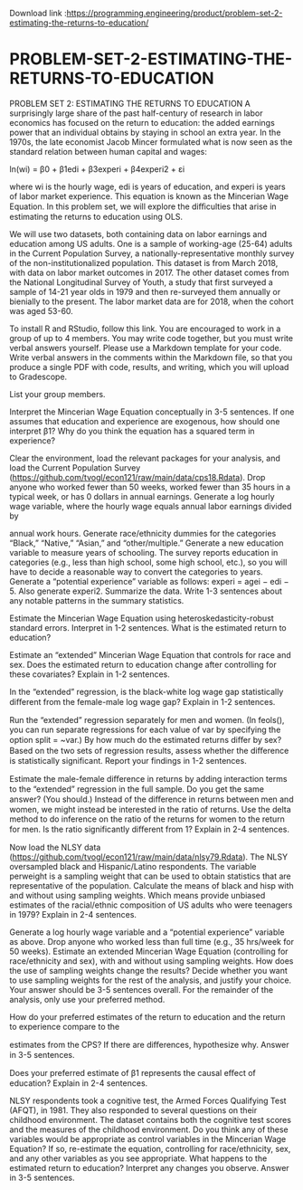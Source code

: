 Download link :https://programming.engineering/product/problem-set-2-estimating-the-returns-to-education/

# PROBLEM-SET-2-ESTIMATING-THE-RETURNS-TO-EDUCATION
PROBLEM SET 2: ESTIMATING THE RETURNS TO EDUCATION
A surprisingly large share of the past half-century of research in labor economics has focused on the return to education: the added earnings power that an individual obtains by staying in school an extra year. In the 1970s, the late economist Jacob Mincer formulated what is now seen as the standard relation between human capital and wages:

ln(wi) = β0 + β1edi + β3experi + β4experi2 + εi

where wi is the hourly wage, edi is years of education, and experi is years of labor market experience. This equation is known as the Mincerian Wage Equation. In this problem set, we will explore the diﬃculties that arise in estimating the returns to education using OLS.

We will use two datasets, both containing data on labor earnings and education among US adults. One is a sample of working-age (25-64) adults in the Current Population Survey, a nationally-representative monthly survey of the non-institutionalized population. This dataset is from March 2018, with data on labor market outcomes in 2017. The other dataset comes from the National Longitudinal Survey of Youth, a study that first surveyed a sample of 14-21 year olds in 1979 and then re-surveyed them annually or bienially to the present. The labor market data are for 2018, when the cohort was aged 53-60.

To install R and RStudio, follow this link. You are encouraged to work in a group of up to 4 members. You may write code together, but you must write verbal answers yourself. Please use a Markdown template for your code. Write verbal answers in the comments within the Markdown file, so that you produce a single PDF with code, results, and writing, which you will upload to Gradescope.

List your group members.

Interpret the Mincerian Wage Equation conceptually in 3-5 sentences. If one assumes that education and experience are exogenous, how should one interpret β1? Why do you think the equation has a squared term in experience?

Clear the environment, load the relevant packages for your analysis, and load the Current Population Survey (https://github.com/tvogl/econ121/raw/main/data/cps18.Rdata). Drop anyone who worked fewer than 50 weeks, worked fewer than 35 hours in a typical week, or has 0 dollars in annual earnings. Generate a log hourly wage variable, where the hourly wage equals annual labor earnings divided by

annual work hours. Generate race/ethnicity dummies for the categories “Black,” “Native,” “Asian,” and “other/multiple.” Generate a new education variable to measure years of schooling. The survey reports education in categories (e.g., less than high school, some high school, etc.), so you will have to decide a reasonable way to convert the categories to years. Generate a “potential experience” variable as follows: experi = agei − edi − 5. Also generate experi2. Summarize the data. Write 1-3 sentences about any notable patterns in the summary statistics.

Estimate the Mincerian Wage Equation using heteroskedasticity-robust standard errors. Interpret in 1-2 sentences. What is the estimated return to education?

Estimate an “extended” Mincerian Wage Equation that controls for race and sex. Does the estimated return to education change after controlling for these covariates? Explain in 1-2 sentences.

In the “extended” regression, is the black-white log wage gap statistically diﬀerent from the female-male log wage gap? Explain in 1-2 sentences.

Run the “extended” regression separately for men and women. (In feols(), you can run separate regressions for each value of var by specifying the option split = ~var.) By how much do the estimated returns diﬀer by sex? Based on the two sets of regression results, assess whether the diﬀerence is statistically significant. Report your findings in 1-2 sentences.

Estimate the male-female diﬀerence in returns by adding interaction terms to the “extended” regression in the full sample. Do you get the same answer? (You should.) Instead of the diﬀerence in returns between men and women, we might instead be interested in the ratio of returns. Use the delta method to do inference on the ratio of the returns for women to the return for men. Is the ratio significantly diﬀerent from 1? Explain in 2-4 sentences.

Now load the NLSY data (https://github.com/tvogl/econ121/raw/main/data/nlsy79.Rdata). The NLSY oversampled black and Hispanic/Latino respondents. The variable perweight is a sampling weight that can be used to obtain statistics that are representative of the population. Calculate the means of black and hisp with and without using sampling weights. Which means provide unbiased estimates of the racial/ethnic composition of US adults who were teenagers in 1979? Explain in 2-4 sentences.

Generate a log hourly wage variable and a “potential experience” variable as above. Drop anyone who worked less than full time (e.g., 35 hrs/week for 50 weeks). Estimate an extended Mincerian Wage Equation (controlling for race/ethnicity and sex), with and without using sampling weights. How does the use of sampling weights change the results? Decide whether you want to use sampling weights for the rest of the analysis, and justify your choice. Your answer should be 3-5 sentences overall. For the remainder of the analysis, only use your preferred method.

How do your preferred estimates of the return to education and the return to experience compare to the

estimates from the CPS? If there are diﬀerences, hypothesize why. Answer in 3-5 sentences.

Does your preferred estimate of β1 represents the causal eﬀect of education? Explain in 2-4 sentences.

NLSY respondents took a cognitive test, the Armed Forces Qualifying Test (AFQT), in 1981. They also responded to several questions on their childhood environment. The dataset contains both the cognitive test scores and the measures of the childhood environment. Do you think any of these variables would be appropriate as control variables in the Mincerian Wage Equation? If so, re-estimate the equation, controlling for race/ethnicity, sex, and any other variables as you see appropriate. What happens to the estimated return to education? Interpret any changes you observe. Answer in 3-5 sentences.
